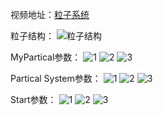 ﻿视频地址：[粒子系统][1]

粒子结构：
![粒子结构][2]

MyPartical参数：
![1][3]
![2][4]
![3][5]

Partical System参数：
![1][6]
![2][7]
![3][8]

Start参数：
![1][9]
![2][10]
![3][11]


  [1]: http://t.cn/R15kHlP?m=4244636773927769&u=1802733303
  [2]: https://wx4.sinaimg.cn/mw690/6b7386f7ly1frqz5r0i7ij208h01ut8j.jpg
  [3]: https://wx2.sinaimg.cn/mw690/6b7386f7ly1frqzagmywrj20fk0pewgk.jpg
  [4]: https://wx1.sinaimg.cn/mw690/6b7386f7ly1frqzagm1xsj20fk0f5jsh.jpg
  [5]: https://wx3.sinaimg.cn/mw690/6b7386f7ly1frqzagm6ugj20fk0ihmyy.jpg
  [6]: https://wx1.sinaimg.cn/mw690/6b7386f7ly1frqz5rettaj20fk0pegnp.jpg
  [7]: https://wx1.sinaimg.cn/mw690/6b7386f7ly1frqz5rc2njj20fk0gbjsl.jpg
  [8]: https://wx3.sinaimg.cn/mw690/6b7386f7ly1frqz5retooj20fk0iiq4q.jpg
  [9]: https://wx3.sinaimg.cn/mw690/6b7386f7ly1frqzdlm80hj20fk0pe0uv.jpg
  [10]: https://wx2.sinaimg.cn/mw690/6b7386f7ly1frqzdll91hj20fk0ga3zs.jpg
  [11]: https://wx3.sinaimg.cn/mw690/6b7386f7ly1frqzdlm5ihj20fk0ifgnf.jpg